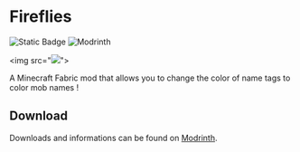 # Fireflies
![Static Badge](https://img.shields.io/badge/Mod_Loader-Fabric-beige?&link=https%3A%2F%2Fmodrinth.com%2Fmod%2Ffabric-api)  <img src="https://img.shields.io/modrinth/dt/firefliies?logo=Modrinth&label=Modrinth%20Downloads&color=00af5c" alt="Modrinth">

<img src="<img src="https://i.imgur.com/gG2Rx9A.png">">

A Minecraft Fabric mod that allows you to change the color of name tags to color mob names ! 


## Download
Downloads and informations can be found on [Modrinth](https://modrinth.com/mod/firefliies).
